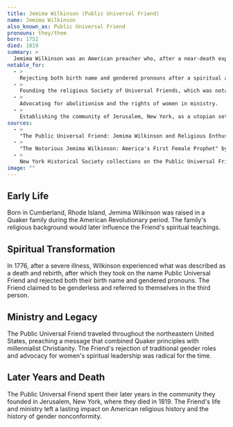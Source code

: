```yaml
---
title: Jemima Wilkinson (Public Universal Friend)
name: Jemima Wilkinson
also_known_as: Public Universal Friend
pronouns: they/them
born: 1752
died: 1819
summary: >
  Jemima Wilkinson was an American preacher who, after a near-death experience, took on the name Public Universal Friend and rejected both birth name and gendered pronouns. The Friend is considered by some to be one of the first documented non-binary figures in American history.
notable_for:
  - >
    Rejecting both birth name and gendered pronouns after a spiritual awakening.
  - >
    Founding the religious Society of Universal Friends, which was notable for its progressive views on gender and equality.
  - >
    Advocating for abolitionism and the rights of women in ministry.
  - >
    Establishing the community of Jerusalem, New York, as a utopian settlement for followers.
sources:
  - >
    "The Public Universal Friend: Jemima Wilkinson and Religious Enthusiasm in Revolutionary America" by Paul B. Moyer
  - >
    "The Notorious Jemima Wilkinson: America's First Female Prophet" by Michael W. Vella
  - >
    New York Historical Society collections on the Public Universal Friend
image: ""
---
```


## Early Life
Born in Cumberland, Rhode Island, Jemima Wilkinson was raised in a Quaker family during the American Revolutionary period. The family's religious background would later influence the Friend's spiritual teachings.

## Spiritual Transformation
In 1776, after a severe illness, Wilkinson experienced what was described as a death and rebirth, after which they took on the name Public Universal Friend and rejected both their birth name and gendered pronouns. The Friend claimed to be genderless and referred to themselves in the third person.

## Ministry and Legacy
The Public Universal Friend traveled throughout the northeastern United States, preaching a message that combined Quaker principles with millennialist Christianity. The Friend's rejection of traditional gender roles and advocacy for women's spiritual leadership was radical for the time.

## Later Years and Death
The Public Universal Friend spent their later years in the community they founded in Jerusalem, New York, where they died in 1819. The Friend's life and ministry left a lasting impact on American religious history and the history of gender nonconformity.
